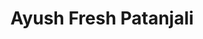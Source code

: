 ---
title: "Ayush Fresh Patanjali"
url: /begur-hobli-bangalore/ayush-fresh-patanjali/
shop: supermarket
---